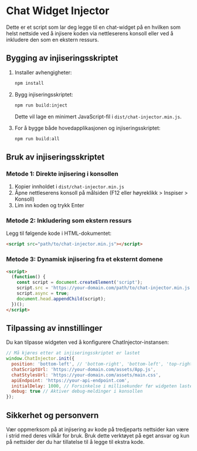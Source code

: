 # Chat Widget Injector

Dette er et script som lar deg legge til en chat-widget på en hvilken som helst nettside ved å injisere koden via nettleserens konsoll eller ved å inkludere den som en ekstern ressurs.

## Bygging av injiseringsskriptet

1. Installer avhengigheter:
   ```bash
   npm install
   ```

2. Bygg injiseringsskriptet:
   ```bash
   npm run build:inject
   ```
   
   Dette vil lage en minimert JavaScript-fil i `dist/chat-injector.min.js`.

3. For å bygge både hovedapplikasjonen og injiseringsskriptet:
   ```bash
   npm run build:all
   ```

## Bruk av injiseringsskriptet

### Metode 1: Direkte injisering i konsollen

1. Kopier innholdet i `dist/chat-injector.min.js`
2. Åpne nettleserens konsoll på målsiden (F12 eller høyreklikk > Inspiser > Konsoll)
3. Lim inn koden og trykk Enter

### Metode 2: Inkludering som ekstern ressurs

Legg til følgende kode i HTML-dokumentet:

```html
<script src="path/to/chat-injector.min.js"></script>
```

### Metode 3: Dynamisk injisering fra et eksternt domene

```html
<script>
  (function() {
    const script = document.createElement('script');
    script.src = 'https://your-domain.com/path/to/chat-injector.min.js';
    script.async = true;
    document.head.appendChild(script);
  })();
</script>
```

## Tilpassing av innstillinger

Du kan tilpasse widgeten ved å konfigurere ChatInjector-instansen:

```javascript
// Må kjøres etter at injiseringsskriptet er lastet
window.ChatInjector.init({
  position: 'bottom-left', // 'bottom-right', 'bottom-left', 'top-right', 'top-left'
  chatScriptUrl: 'https://your-domain.com/assets/App.js',
  chatStylesUrl: 'https://your-domain.com/assets/main.css',
  apiEndpoint: 'https://your-api-endpoint.com',
  initialDelay: 1000, // Forsinkelse i millisekunder før widgeten lastes
  debug: true // Aktiver debug-meldinger i konsollen
});
```

## Sikkerhet og personvern

Vær oppmerksom på at injisering av kode på tredjeparts nettsider kan være i strid med deres vilkår for bruk. Bruk dette verktøyet på eget ansvar og kun på nettsider der du har tillatelse til å legge til ekstra kode. 